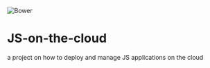 ![Bower](https://img.shields.io/bower/l/mi)

# JS-on-the-cloud
a project on how to deploy and manage JS applications on the cloud
